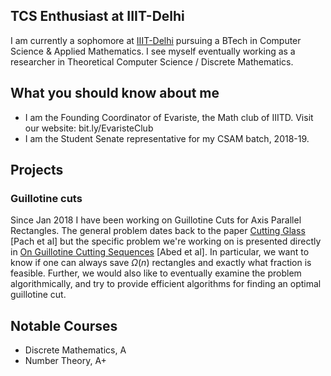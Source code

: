 ## TCS Enthusiast at IIIT-Delhi

I am currently a sophomore at [IIIT-Delhi](http://iiitd.ac.in/) pursuing a BTech in Computer Science & Applied Mathematics. I see myself eventually working as a researcher in Theoretical Computer Science / Discrete Mathematics.

## What you should know about me

- I am the Founding Coordinator of Evariste, the Math club of IIITD. Visit our website: bit.ly/EvaristeClub
- I am the Student Senate representative for my CSAM batch, 2018-19.

## Projects
### Guillotine cuts
Since Jan 2018 I have been working on Guillotine Cuts for Axis Parallel Rectangles. The general problem dates back to the paper [Cutting Glass](https://dl.acm.org/citation.cfm?id=336223) [Pach et al] but the specific problem we're working on is presented directly in [On Guillotine Cutting Sequences](http://drops.dagstuhl.de/opus/volltexte/2015/5291/) [Abed et al]. In particular, we want to know if one can always save $\Omega(n)$ rectangles and exactly what fraction is feasible. Further, we would also like to eventually examine the problem algorithmically, and try to provide efficient algorithms for finding an optimal guillotine cut.

## Notable Courses

 - Discrete Mathematics, A
 - Number Theory, A+ 
